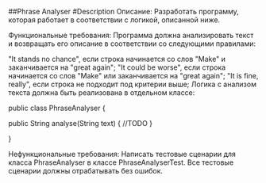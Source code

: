 ##Phrase Analyser
#Description
   Описание:
   Разработать программу, которая работает в соответствии с логикой, описанной ниже.

Функциональные требования:
Программа должна анализировать текст и возвращать его описание в соответствии со следующими правилами:

"It stands no chance", если строка начинается со слов "Make" и заканчивается на "great again";
"It could be worse", если строка начинается со слов "Make" или заканчивается на "great again";
"It is fine, really", если строка не подходит под критерии выше;
Логика с анализом текста должна быть реализована в отдельном классе:



public class PhraseAnalyser {

public String analyse(String text) {
//TODO
}

}

Нефункциональные требования:
Написать тестовые сценарии для класса PhraseAnalyser в классе PhraseAnalyserTest. Все тестовые сценарии должны отрабатывать без ошибок.
